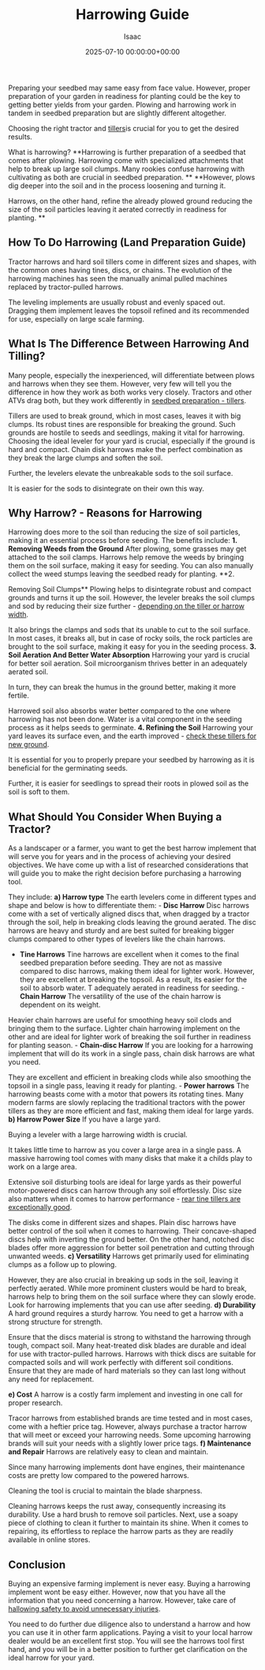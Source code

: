 ﻿---
title: Harrowing Guide
description: Preparing your seedbed may same easy from face value. However, proper preparation of your garden in readiness for planting could be the key to getting better...
slug: /harrowing-guide/
date: 2025-07-10 00:00:00+00:00
lastmod: 2025-07-10 00:00:00+03:00
author: Isaac
categories:
- Tillers
tags:
- tillers
- harrowing
- land
layout: post
---

Preparing your seedbed may same easy from face value. However, proper preparation of your garden in readiness for planting could be the key to getting better yields from your garden. Plowing and harrowing work in tandem in seedbed preparation but are slightly different altogether.

Choosing the right tractor and [tillers](https://digitalcommons.usu.edu/cgi/viewcontent.cgi?article=1897&context=extension_histall)is crucial for you to get the desired results.

What is harrowing? **Harrowing is further preparation of a seedbed that comes after plowing. Harrowing come with specialized attachments that help to break up large soil clumps. Many rookies confuse harrowing with cultivating as both are crucial in seedbed preparation. ** **However, plows dig deeper into the soil and in the process loosening and turning it.

Harrows, on the other hand, refine the already plowed ground reducing the size of the soil particles leaving it aerated correctly in readiness for planting. **

##  How To Do Harrowing (Land Preparation Guide)

Tractor harrows and hard soil tillers come in different sizes and shapes, with the common ones having tines, discs, or chains. The evolution of the harrowing machines has seen the manually animal pulled machines replaced by tractor-pulled harrows.

The leveling implements are usually robust and evenly spaced out. Dragging them implement leaves the topsoil refined and its recommended for use, especially on large scale farming.

##  **What Is The Difference Between Harrowing And Tilling?**

Many people, especially the inexperienced, will differentiate between plows and harrows when they see them. However, very few will tell you the difference in how they work as both works very closely. Tractors and other ATVs drag both, but they work differently in [seedbed preparation - tillers](https://pestpolicy.com/best-tiller-for-raised-beds/).

Tillers are used to break ground, which in most cases, leaves it with big clumps. Its robust tines are responsible for breaking the ground. Such grounds are hostile to seeds and seedlings, making it vital for harrowing. Choosing the ideal leveler for your yard is crucial, especially if the ground is hard and compact. Chain disk harrows make the perfect combination as they break the large clumps and soften the soil.

Further, the levelers elevate the unbreakable sods to the soil surface.

It is easier for the sods to disintegrate on their own this way.

##  Why Harrow? - Reasons for Harrowing

Harrowing does more to the soil than reducing the size of soil particles, making it an essential process before seeding. The benefits include: **1. Removing Weeds from the Ground** After plowing, some grasses may get attached to the soil clamps. Harrows help remove the weeds by bringing them on the soil surface, making it easy for seeding. You can also manually collect the weed stumps leaving the seedbed ready for planting. **2.

Removing Soil Clumps** Plowing helps to disintegrate robust and compact grounds and turns it up the soil. However, the leveler breaks the soil clumps and sod by reducing their size further - [depending on the tiller or harrow width](http://agris.fao.org/agris-search/search.do?recordID=RU2012000341).

It also brings the clamps and sods that its unable to cut to the soil surface. In most cases, it breaks all, but in case of rocky soils, the rock particles are brought to the soil surface, making it easy for you in the seeding process. **3. Soil Aeration And Better Water Absorption** Harrowing your yard is crucial for better soil aeration. Soil microorganism thrives better in an adequately aerated soil.

In turn, they can break the humus in the ground better, making it more fertile.

Harrowed soil also absorbs water better compared to the one where harrowing has not been done. Water is a vital component in the seeding process as it helps seeds to germinate. **4. Refining the Soil** Harrowing your yard leaves its surface even, and the earth improved - [check these tillers for new ground](https://pestpolicy.com/best-tiller-for-breaking-new-ground/).

It is essential for you to properly prepare your seedbed by harrowing as it is beneficial for the germinating seeds.

Further, it is easier for seedlings to spread their roots in plowed soil as the soil is soft to them.

##  **What Should You Consider When Buying a Tractor?**

As a landscaper or a farmer, you want to get the best harrow implement that will serve you for years and in the process of achieving your desired objectives. We have come up with a list of researched considerations that will guide you to make the right decision before purchasing a harrowing tool.

They include: **a) Harrow type** The earth levelers come in different types and shape and below is how to differentiate them: - **Disc Harrow** Disc harrows come with a set of vertically aligned discs that, when dragged by a tractor through the soil, help in breaking clods leaving the ground aerated. The disc harrows are heavy and sturdy and are best suited for breaking bigger clumps compared to other types of levelers like the chain harrows.

- **Tine Harrows** Tine harrows are excellent when it comes to the final seedbed preparation before seeding. They are not as massive compared to disc harrows, making them ideal for lighter work. However, they are excellent at breaking the topsoil. As a result, its easier for the soil to absorb water. T adequately aerated in readiness for seeding. - **Chain Harrow** The versatility of the use of the chain harrow is dependent on its weight.

Heavier chain harrows are useful for smoothing heavy soil clods and bringing them to the surface. Lighter chain harrowing implement on the other and are ideal for lighter work of breaking the soil further in readiness for planting season. - **Chain-disc Harrow** If you are looking for a harrowing implement that will do its work in a single pass, chain disk harrows are what you need.

They are excellent and efficient in breaking clods while also smoothing the topsoil in a single pass, leaving it ready for planting. - **Power harrows** The harrowing beasts come with a motor that powers its rotating tines. Many modern farms are slowly replacing the traditional tractors with the power tillers as they are more efficient and fast, making them ideal for large yards. **b) Harrow Power Size** If you have a large yard.

Buying a leveler with a large harrowing width is crucial.

It takes little time to harrow as you cover a large area in a single pass. A massive harrowing tool comes with many disks that make it a childs play to work on a large area.

Extensive soil disturbing tools are ideal for large yards as their powerful motor-powered discs can harrow through any soil effortlessly. Disc size also matters when it comes to harrow performance - [rear tine tillers are exceptionally good](https://pestpolicy.com/best-rear-tine-tiller/).

The disks come in different sizes and shapes. Plain disc harrows have better control of the soil when it comes to harrowing. Their concave-shaped discs help with inverting the ground better. On the other hand, notched disc blades offer more aggression for better soil penetration and cutting through unwanted weeds. **c) Versatility** Harrows get primarily used for eliminating clumps as a follow up to plowing.

However, they are also crucial in breaking up sods in the soil, leaving it perfectly aerated. While more prominent clusters would be hard to break, harrows help to bring them on the soil surface where they can slowly erode. Look for harrowing implements that you can use after seeding. **d) Durability** A hard ground requires a sturdy harrow. You need to get a harrow with a strong structure for strength.

Ensure that the discs material is strong to withstand the harrowing through tough, compact soil. Many heat-treated disk blades are durable and ideal for use with tractor-pulled harrows. Harrows with thick discs are suitable for compacted soils and will work perfectly with different soil conditions. Ensure that they are made of hard materials so they can last long without any need for replacement.

**e) Cost** A harrow is a costly farm implement and investing in one call for proper research.

Tracor harrows from established brands are time tested and in most cases, come with a heftier price tag. However, always purchase a tractor harrow that will meet or exceed your harrowing needs. Some upcoming harrowing brands will suit your needs with a slightly lower price tags. **f) Maintenance and Repair** Harrows are relatively easy to clean and maintain.

Since many harrowing implements dont have engines, their maintenance costs are pretty low compared to the powered harrows.

Cleaning the tool is crucial to maintain the blade sharpness.

Cleaning harrows keeps the rust away, consequently increasing its durability. Use a hard brush to remove soil particles. Next, use a soapy piece of clothing to clean it further to maintain its shine. When it comes to repairing, its effortless to replace the harrow parts as they are readily available in online stores.

##  **Conclusion**

Buying an expensive farming implement is never easy. Buying a harrowing implement wont be easy either. However, now that you have all the information that you need concerning a harrow. However, take care of [hallowing safety to avoid unnecessary injuries](https://vtechworks.lib.vt.edu/bitstream/handle/10919/56823/BSE-50NP.pdf?sequence=1).

You need to do further due diligence also to understand a harrow and how you can use it in other farm applications. Paying a visit to your local harrow dealer would be an excellent first stop. You will see the harrows tool first hand, and you will be in a better position to further get clarification on the ideal harrow for your yard.

